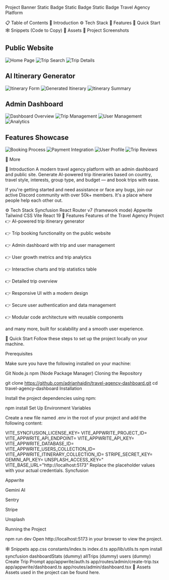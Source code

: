Project Banner
Static Badge Static Badge Static Badge 
Travel Agency Platform

📋 Table of Contents
🤖 Introduction
⚙️ Tech Stack
🔋 Features
🤸 Quick Start
🕸️ Snippets (Code to Copy)
🔗 Assets
📸 Project Screenshots

## Public Website
![Home Page](https://via.placeholder.com/800x400?text=Home+Page)
![Trip Search](https://via.placeholder.com/800x400?text=Trip+Search+Page)
![Trip Details](https://via.placeholder.com/800x400?text=Trip+Details+Page)

## AI Itinerary Generator
![Itinerary Form](https://via.placeholder.com/800x400?text=Itinerary+Form)
![Generated Itinerary](https://via.placeholder.com/800x400?text=Generated+Itinerary)
![Itinerary Summary](https://via.placeholder.com/800x400?text=Itinerary+Summary)

## Admin Dashboard
![Dashboard Overview](https://via.placeholder.com/800x400?text=Dashboard+Overview)
![Trip Management](https://via.placeholder.com/800x400?text=Trip+Management)
![User Management](https://via.placeholder.com/800x400?text=User+Management)
![Analytics](https://via.placeholder.com/800x400?text=Analytics+Dashboard)

## Features Showcase
![Booking Process](https://via.placeholder.com/800x400?text=Booking+Process)
![Payment Integration](https://via.placeholder.com/800x400?text=Payment+Integration)
![User Profile](https://via.placeholder.com/800x400?text=User+Profile)
![Trip Reviews](https://via.placeholder.com/800x400?text=Trip+Reviews)

🚀 More


🤖 Introduction
A modern travel agency platform with an admin dashboard and public site. Generate AI-powered trip itineraries based on country, travel style, interests, group type, and budget — and book trips with ease.

If you're getting started and need assistance or face any bugs, join our active Discord community with over 50k+ members. It's a place where people help each other out.



⚙️ Tech Stack
Syncfusion
React Router v7 (framework mode)
Appwrite
Tailwind CSS
Vite
React 19
🔋 Features
Features of the Travel Agency Project
👉 AI-powered trip itinerary generator

👉 Trip booking functionality on the public website

👉 Admin dashboard with trip and user management

👉 User growth metrics and trip analytics

👉 Interactive charts and trip statistics table

👉 Detailed trip overview

👉 Responsive UI with a modern design

👉 Secure user authentication and data management

👉 Modular code architecture with reusable components

and many more, built for scalability and a smooth user experience.

🤸 Quick Start
Follow these steps to set up the project locally on your machine.

Prerequisites

Make sure you have the following installed on your machine:

Git
Node.js
npm (Node Package Manager)
Cloning the Repository

git clone https://github.com/adrianhajdin/travel-agency-dashboard.git
cd travel-agency-dashboard
Installation

Install the project dependencies using npm:

npm install
Set Up Environment Variables

Create a new file named .env in the root of your project and add the following content:

VITE_SYNCFUSION_LICENSE_KEY=
VITE_APPWRITE_PROJECT_ID=
VITE_APPWRITE_API_ENDPOINT=
VITE_APPWRITE_API_KEY=
VITE_APPWRITE_DATABASE_ID=
VITE_APPWRITE_USERS_COLLECTION_ID=
VITE_APPWRITE_ITINERARY_COLLECTION_ID=
STRIPE_SECRET_KEY=
GEMINI_API_KEY=
UNSPLASH_ACCESS_KEY="
VITE_BASE_URL="http://localhost:5173"
Replace the placeholder values with your actual credentials.
Syncfusion

Appwrite

Gemini AI

Sentry

Stripe

Unsplash

Running the Project

npm run dev
Open http://localhost:5173 in your browser to view the project.

🕸️ Snippets
app.css
constants/index.ts
index.d.ts
app/lib/utils.ts
npm install syncfusion
dashboardStats (dummy)
allTrips (dummy)
users (dummy)
Create Trip Prompt
app/appwrite/auth.ts
app/routes/admin/create-trip.tsx
app/appwrite/dashboard.ts
app/routes/admin/dashboard.tsx
🔗 Assets
Assets used in the project can be found here.

